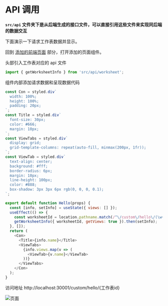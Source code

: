# API 调用

**`src/api` 文件夹下是从后端生成的接口文件，可以直接引用这些文件来实现同后端的数据交互**

下面演示一下请求工作表数据并显示。

回到 [添加的前端页面](./addPage.md) 部分，打开添加的页面组件。  

头部引入工作表对应的 api 文件

```javascript
import { getWorksheetInfo } from 'src/api/worksheet';
```

组件内部添加请求数据和呈现数据代码

```javascript
const Con = styled.div`
  width: 100%;
  height: 100%;
  padding: 20px;
`;
const Title = styled.div`
  font-size: 30px;
  color: #666;
  margin: 10px;
`;
const ViewTabs = styled.div`
  display: grid;
  grid-template-columns: repeat(auto-fill, minmax(200px, 1fr));
`;
const ViewTab = styled.div`
  text-align: center;
  background: #fff;
  border-radius: 6px;
  margin: 10px;
  line-height: 100px;
  color: #888;
  box-shadow: 3px 3px 6px rgb(0, 0, 0, 0.1);
`;

export default function Hello(props) {
  const [info, setInfo] = useState({ views: [] });
  useEffect(() => {
    const worksheetId = location.pathname.match(/^\/custom\/hello\/(\w+)/)[1];
    getWorksheetInfo({ worksheetId, getViews: true }).then(setInfo);
  }, []);
  return (
    <Con>
      <Title>{info.name}</Title>
      <ViewTabs>
        {info.views.map(v => (
          <ViewTab>{v.name}</ViewTab>
        ))}
      </ViewTabs>
    </Con>
  );
}
```

访问地址 http://localhost:30001/custom/hello/{工作表id}

![页面](https://pic.mingdao.com/pic/202108/11/pPmBqyNpTpYLyhq_41107650.png)
